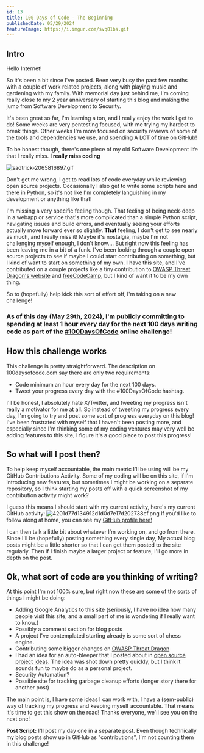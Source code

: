 ```yaml
---
id: 13
title: 100 Days of Code - The Beginning
publishedDate: 05/29/2024
featureImage: https://i.imgur.com/svqO1bs.gif
---
```

## Intro
Hello Internet!

So it's been a bit since I've posted. Been very busy the past few months with a couple of work related projects, along with playing music and gardening with my family. With memorial day just behind me, I'm coming really close to my 2 year anniversary of starting this blog and making the jump from Software Development to Security.

It's been great so far, I'm learning a ton, and I really enjoy the work I get to do! Some weeks are very pentesting focused, with me trying my hardest to break things. Other weeks I'm more focused on security reviews of some of the tools and dependencies we use, and spending A LOT of time on GitHub!

To be honest though, there's one piece of my old Software Development life that I really miss.
**I really miss coding**


![sadtrick-2065816897.gif](https://i.imgur.com/svqO1bs.gif)

Don't get me wrong, I get to read lots of code everyday while reviewing open source projects. Occasionally I also get to write some scripts here and there in Python, so it's not like I'm completely languishing in my development or anything like that!

I'm missing a very specific feeling though. That feeling of being neck-deep in a webapp or service that's more complicated than a simple Python script, navigating issues and build errors, and eventually seeing your efforts actually move forward ever so slightly. **That** feeling, I don't get to see nearly as much, and I really miss it! Maybe it's nostalgia, maybe I'm not challenging myself enough, I don't know.... But right now this feeling has been leaving me in a bit of a funk. I've been looking through a couple open source projects to see if maybe I could start contributing on something, but I kind of want to start on something of my own. I have this site, and I've contributed on a couple projects like a tiny contribution to [OWASP Threat Dragon's website](https://github.com/OWASP/www-project-threat-dragon) and [freeCodeCamp](https://github.com/freeCodeCamp/freeCodeCamp), but I kind of want it to be my own thing.

So to (hopefully) help kick this sort of effort off, I'm taking on a new challenge! 

### As of this day (May 29th, 2024), I'm publicly committing to spending at least 1 hour every day for the next 100 days writing code as part of the [#100DaysOfCode](https://www.100daysofcode.com/) online challenge!

## How this challenge works
This challenge is pretty straightforward. The description on 100daysofcode.com say there are only two requirements:
* Code minimum an hour every day for the next 100 days.
* Tweet your progress every day with the #100DaysOfCode hashtag.

I'll be honest, I absolutely hate X/Twitter, and tweeting my progress isn't really a motivator for me at all. So instead of tweeting my progress every day, I'm going to try and post some sort of progress everyday on this blog! I've been frustrated with myself that I haven't been posting more, and especially since I'm thinking some of my coding ventures may very well be adding features to this site, I figure it's a good place to post this progress!

## So what will I post then?
To help keep myself accountable, the main metric I'll be using will be my GitHub Contributions Activity. Some of my coding will be on this site, if I'm introducing new features, but sometimes I might be working on a separate repository, so I think starting my posts off with a quick screenshot of my contribution activity might work?

I guess this means I should start with my current activity, here's my current GitHub activity:
![4201d77d134912d1d0d7e17d202738cf.png](https://i.imgur.com/uSWKSJF.png)
If you'd like to follow along at home, you can see my [GitHub profile here!](https://github.com/ppeters0502)

I can then talk a little bit about whatever I'm working on, and go from there. Since I'll be (hopefully) posting something every single day, My actual blog posts might be a little shorter so that I can get them posted to the site regularly. Then if I finish maybe a larger project or feature, I'll go more in depth on the post.

## Ok, what sort of code are you thinking of writing?
At this point I'm not 100% sure, but right now these are some of the sorts of things I might be doing:
* Adding Google Analytics to this site (seriously, I have no idea how many people visit this site, and a small part of me is wondering if I really want to know.)
* Possibly a comment section for blog posts
* A project I've contemplated starting already is some sort of chess engine.
* Contributing some bigger changes on [OWASP Threat Dragon](https://github.com/OWASP/threat-dragon)
* I had an idea for an auto-bleeper that I posted about in [open source project ideas](https://github.com/open-source-ideas/ideas/issues/381). The idea was shot down pretty quickly, but I think it sounds fun to maybe do as a personal project.
* Security Automation?
* Possible site for tracking garbage cleanup efforts (longer story there for another post)

The main point is, I have some ideas I can work with, I have a (sem-public) way of tracking my progress and keeping myself accountable. That means it's time to get this show on the road!
Thanks everyone, we'll see you on the next one!

**Post Script:** I'll post my day one in a separate post. Even though technically my blog posts show up in GitHub as "contributions", I'm not counting them in this challenge!

